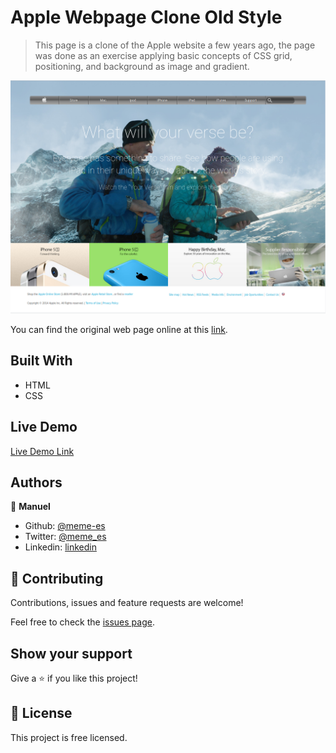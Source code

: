 # Apple Webpage Clone Old Style

> This page is a clone of the Apple website a few years ago, the page was done as an exercise applying basic concepts of CSS grid, positioning, and background as image and gradient.

![screenshot](./screenshot.png)

You can find the original web page online at this [link](https://web.archive.org/web/20140301004610/http://www.apple.com/).

## Built With

- HTML
- CSS

## Live Demo

[Live Demo Link](https://rawcdn.githack.com/meme-es/oldstyle-applewebpage/developing-page/)

## Authors

👤 **Manuel**

- Github: [@meme-es](https://github.com/meme-es)
- Twitter: [@meme_es](https://twitter.com/meme_es)
- Linkedin: [linkedin](https://www.linkedin.com/in/manuel-elias-b289a638/)

## 🤝 Contributing

Contributions, issues and feature requests are welcome!

Feel free to check the [issues page](https://github.com/meme-es/oldstyle-applewebpage/issues).

## Show your support

Give a ⭐️ if you like this project!

## 📝 License

This project is free licensed.
